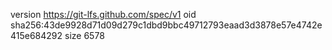 version https://git-lfs.github.com/spec/v1
oid sha256:43de9928d71d09d279c1dbd9bbc49712793eaad3d3878e57e4742e415e684292
size 6578

